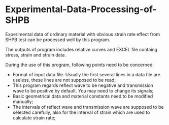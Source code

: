 # Experimental-Data-Processing-of-SHPB
Experimental data of ordinary material with obvious strain rate effect from SHPB test can be processed well by this program.

The outputs of program includes relative curves and EXCEL file containg stress, strain and strain data.

During the use of this program, following points need to be concerned:
* Format of input data file. Usually the first several lines in a data file are useless, these lines are not supposed to be read;
* This program regards reflect wave to be negative and transmission wave to be positive by default. You may need to change its signals;
* Basic geometrical data and material constants need to be modified manually;
* The intervals of reflect wave and transmission wave are supposed to be selected carefully, also for the interval of strain which
are used to calculate strain rate;

